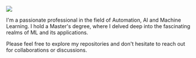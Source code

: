 ![](https://pbs.twimg.com/profile_banners/1689016478417170432/1701512474/1080x360)

I'm a passionate professional in the field of Automation, AI and Machine Learning. I hold a Master's degree, where I delved deep into the fascinating realms of ML and its applications.

Please feel free to explore my repositories and don't hesitate to reach out for collaborations or discussions.

